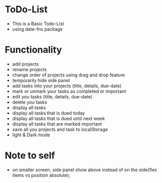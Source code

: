 # ToDo-List
 - This is a Basic Todo-List
 - using date-fns package
# Functionality
 - add projects
 - rename projects
 - change order of projects using drag and drop feature
 - temporarily hide side panel 
 - add tasks into your projects (title, details, due-date)
 - mark or unmark your tasks as completed or important
 - edit you tasks (title, details, due-date)
 - delete you tasks
 - display all tasks
 - display all tasks that is dued today
 - display all tasks that is dued until next week
 - display all tasks that are marked important
 - save all you projects and task to localStorage
 - light & Dark mode
# Note to self
 - on smaller screen, side panel show above instead of on the side(flex items vs position absolute);
